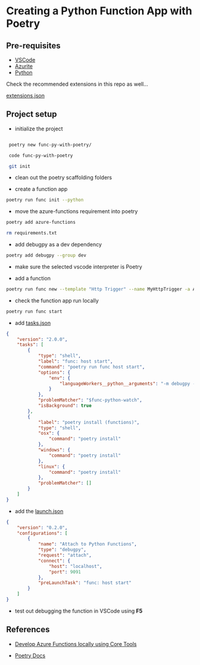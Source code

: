 # Creating a Python Function App with Poetry

## Pre-requisites

- [VSCode](https://code.visualstudio.com/)
- [Azurite](https://marketplace.visualstudio.com/items?itemName=Azurite.azurite) 
- [Python](https://www.python.org/downloads/)

Check the recommended extensions in this repo as well...

[extensions.json](./.vscode/extensions.json)

## Project setup

- initialize the project

```bash

 poetry new func-py-with-poetry/

 code func-py-with-poetry

 git init
```

- clean out the poetry scaffolding folders

- create a function app

```bash
poetry run func init --python
```

- move the azure-functions requirement into poetry

```bash
poetry add azure-functions

rm requirements.txt
```

- add debugpy as a dev dependency

```bash
poetry add debugpy --group dev
```

- make sure the selected vscode interpreter is Poetry

- add a function

```bash
poetry run func new --template "Http Trigger" --name MyHttpTrigger -a ANONYMOUS
```

- check the function app run locally

```bash
poetry run func start
```

- add [tasks.json](./.vscode/tasks.json)

```json
{
    "version": "2.0.0",
    "tasks": [
        {
            "type": "shell",
            "label": "func: host start",
            "command": "poetry run func host start",
            "options": {
                "env": {
                    "languageWorkers__python__arguments": "-m debugpy --listen 127.0.0.1:9091"
                }
            },
            "problemMatcher": "$func-python-watch",
            "isBackground": true
        },
        {
            "label": "poetry install (functions)",
            "type": "shell",
            "osx": {
                "command": "poetry install"
            },
            "windows": {
                "command": "poetry install"
            },
            "linux": {
                "command": "poetry install"
            },
            "problemMatcher": []
        }
    ]
}
```

- add the [launch.json](./.vscode/launch.json)

```json
{
    "version": "0.2.0",
    "configurations": [
        {
            "name": "Attach to Python Functions",
            "type": "debugpy",
            "request": "attach",
            "connect": {
                "host": "localhost",
                "port": 9091
            },
            "preLaunchTask": "func: host start"
        }
    ]
}
```

- test out debugging the function in VSCode using **F5**

## References

- [Develop Azure Functions locally using Core Tools](https://learn.microsoft.com/en-us/azure/azure-functions/functions-run-local?tabs=windows%2Cisolated-process%2Cnode-v4%2Cpython-v2%2Chttp-trigger%2Ccontainer-apps&pivots=programming-language-python)

- [Poetry Docs](https://python-poetry.org/docs/)